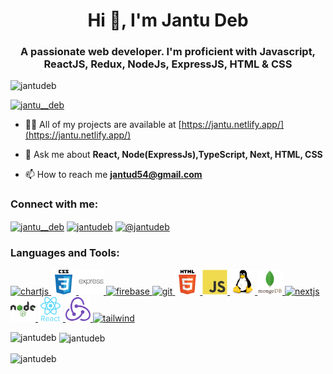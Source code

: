 <h1 align="center">Hi 👋, I'm Jantu Deb</h1>
<h3 align="center">A passionate web developer. I'm proficient with Javascript, ReactJS, Redux, NodeJs, ExpressJS, HTML & CSS </h3>

<p align="left"> <img src="https://komarev.com/ghpvc/?username=jantudeb&label=Profile%20views&color=0e75b6&style=flat" alt="jantudeb" /> </p>

<p align="left"> <a href="https://twitter.com/jantu__deb" target="blank"><img src="https://img.shields.io/twitter/follow/jantu__deb?logo=twitter&style=for-the-badge" alt="jantu__deb" /></a> </p>


- 👨‍💻 All of my projects are available at [https://jantu.netlify.app/](https://jantu.netlify.app/)

- 💬 Ask me about **React, Node(ExpressJs),TypeScript, Next, HTML, CSS**

- 📫 How to reach me **jantud54@gmail.com**

<h3 align="left">Connect with me:</h3>
<p align="left">
<a href="https://twitter.com/jantu__deb" target="blank"><img align="center" src="https://raw.githubusercontent.com/rahuldkjain/github-profile-readme-generator/master/src/images/icons/Social/twitter.svg" alt="jantu__deb" height="30" width="40" /></a>
<a href="https://linkedin.com/in/jantudeb" target="blank"><img align="center" src="https://raw.githubusercontent.com/rahuldkjain/github-profile-readme-generator/master/src/images/icons/Social/linked-in-alt.svg" alt="jantudeb" height="30" width="40" /></a>
<a href="https://hashnode.com/@jantudeb" target="blank"><img align="center" src="https://raw.githubusercontent.com/rahuldkjain/github-profile-readme-generator/master/src/images/icons/Social/hashnode.svg" alt="@jantudeb" height="30" width="40" /></a>
</p>

<h3 align="left">Languages and Tools:</h3>
<p align="left"> <a href="https://www.chartjs.org" target="_blank" rel="noreferrer"> <img src="https://www.chartjs.org/media/logo-title.svg" alt="chartjs" width="40" height="40"/> </a> <a href="https://www.w3schools.com/css/" target="_blank" rel="noreferrer"> <img src="https://raw.githubusercontent.com/devicons/devicon/master/icons/css3/css3-original-wordmark.svg" alt="css3" width="40" height="40"/> </a> <a href="https://expressjs.com" target="_blank" rel="noreferrer"> <img src="https://raw.githubusercontent.com/devicons/devicon/master/icons/express/express-original-wordmark.svg" alt="express" width="40" height="40"/> </a> <a href="https://firebase.google.com/" target="_blank" rel="noreferrer"> <img src="https://www.vectorlogo.zone/logos/firebase/firebase-icon.svg" alt="firebase" width="40" height="40"/> </a> <a href="https://git-scm.com/" target="_blank" rel="noreferrer"> <img src="https://www.vectorlogo.zone/logos/git-scm/git-scm-icon.svg" alt="git" width="40" height="40"/> </a> <a href="https://www.w3.org/html/" target="_blank" rel="noreferrer"> <img src="https://raw.githubusercontent.com/devicons/devicon/master/icons/html5/html5-original-wordmark.svg" alt="html5" width="40" height="40"/> </a> <a href="https://developer.mozilla.org/en-US/docs/Web/JavaScript" target="_blank" rel="noreferrer"> <img src="https://raw.githubusercontent.com/devicons/devicon/master/icons/javascript/javascript-original.svg" alt="javascript" width="40" height="40"/> </a> <a href="https://www.linux.org/" target="_blank" rel="noreferrer"> <img src="https://raw.githubusercontent.com/devicons/devicon/master/icons/linux/linux-original.svg" alt="linux" width="40" height="40"/> </a> <a href="https://www.mongodb.com/" target="_blank" rel="noreferrer"> <img src="https://raw.githubusercontent.com/devicons/devicon/master/icons/mongodb/mongodb-original-wordmark.svg" alt="mongodb" width="40" height="40"/> </a> <a href="https://nextjs.org/" target="_blank" rel="noreferrer"> <img src="https://cdn.worldvectorlogo.com/logos/nextjs-2.svg" alt="nextjs" width="40" height="40"/> </a> <a href="https://nodejs.org" target="_blank" rel="noreferrer"> <img src="https://raw.githubusercontent.com/devicons/devicon/master/icons/nodejs/nodejs-original-wordmark.svg" alt="nodejs" width="40" height="40"/> </a> <a href="https://reactjs.org/" target="_blank" rel="noreferrer"> <img src="https://raw.githubusercontent.com/devicons/devicon/master/icons/react/react-original-wordmark.svg" alt="react" width="40" height="40"/> </a> <a href="https://redux.js.org" target="_blank" rel="noreferrer"> <img src="https://raw.githubusercontent.com/devicons/devicon/master/icons/redux/redux-original.svg" alt="redux" width="40" height="40"/> </a> <a href="https://tailwindcss.com/" target="_blank" rel="noreferrer"> <img src="https://www.vectorlogo.zone/logos/tailwindcss/tailwindcss-icon.svg" alt="tailwind" width="40" height="40"/> </a> </p>

<p><img align="left" src="https://github-readme-stats.vercel.app/api/top-langs?username=jantudeb&show_icons=true&locale=en&layout=compact" alt="jantudeb" /></p>

<p>&nbsp;<img align="center" src="https://github-readme-stats.vercel.app/api?username=jantudeb&show_icons=true&locale=en" alt="jantudeb" /></p>

<p><img align="center" src="https://github-readme-streak-stats.herokuapp.com/?user=jantudeb&" alt="jantudeb" /></p>
